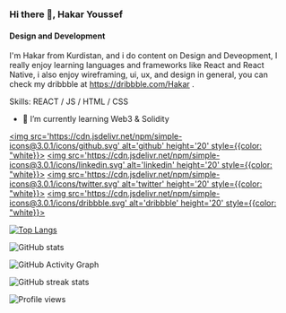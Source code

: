 ### Hi there 👋, Hakar Youssef
#### Design and Development
I'm Hakar from Kurdistan, and i do content on Design and Deveopment, I really enjoy learning languages and frameworks like React and React Native, i also enjoy wireframing, ui, ux, and design in general, you can check my dribbble at https://dribbble.com/Hakar .

Skills: REACT / JS / HTML / CSS

- 🌱 I’m currently learning Web3 & Solidity 


[<img src='https://cdn.jsdelivr.net/npm/simple-icons@3.0.1/icons/github.svg' alt='github' height='20' style={{color: "white}}>](https://github.com/HakarYoussef)  [<img src='https://cdn.jsdelivr.net/npm/simple-icons@3.0.1/icons/linkedin.svg' alt='linkedin' height='20' style={{color: "white}}>](https://www.linkedin.com/in/https://www.linkedin.com/in/hakaryusuf//)  [<img src='https://cdn.jsdelivr.net/npm/simple-icons@3.0.1/icons/twitter.svg' alt='twitter' height='20' style={{color: "white}}>](https://twitter.com/https://twitter.com/hakar_yusuf)  [<img src='https://cdn.jsdelivr.net/npm/simple-icons@3.0.1/icons/dribbble.svg' alt='dribbble' height='20' style={{color: "white}}>](https://dribbble.com/Hakar)  

[![Top Langs](https://github-readme-stats.vercel.app/api/top-langs/?username=HakarYoussef)](https://github.com/anuraghazra/github-readme-stats)

![GitHub stats](https://github-readme-stats.vercel.app/api?username=HakarYoussef&show_icons=true)  

![GitHub Activity Graph](https://activity-graph.herokuapp.com/graph?username=HakarYoussef)  

![GitHub streak stats](https://github-readme-streak-stats.herokuapp.com/?user=HakarYoussef)  

![Profile views](https://gpvc.arturio.dev/HakarYoussef)  
